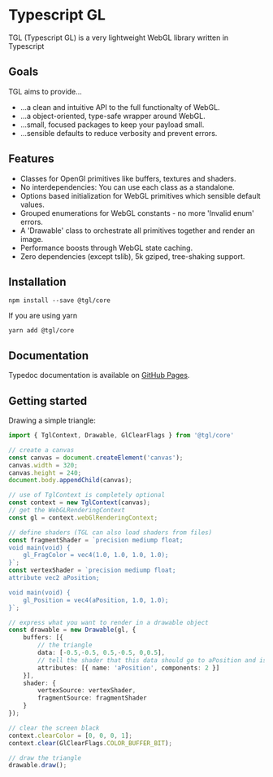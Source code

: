 # Typescript GL

TGL (Typescript GL) is a very lightweight WebGL library written in Typescript 

## Goals

TGL aims to provide...
* ...a clean and intuitive API to the full functionalty of WebGL.
* ...a object-oriented, type-safe wrapper around WebGL.
* ...small, focused packages to keep your payload small.
* ...sensible defaults to reduce verbosity and prevent errors.

## Features
* Classes for OpenGl primitives like buffers, textures and shaders.
* No interdependencies: You can use each class as a standalone.
* Options based initialization for WebGL primitives which sensible default values.
* Grouped enumerations for WebGL constants - no more 'Invalid enum' errors.
* A 'Drawable' class to orchestrate all primitives together and render an image. 
* Performance boosts through WebGL state caching.
* Zero dependencies (except tslib), 5k gziped, tree-shaking support.

## Installation

```
npm install --save @tgl/core
```
If you are using yarn
```
yarn add @tgl/core
```

## Documentation

Typedoc documentation is available on [GitHub Pages](https://mode777.github.io/tgl/).

## Getting started

Drawing a simple triangle:

```typescript
import { TglContext, Drawable, GlClearFlags } from '@tgl/core'

// create a canvas
const canvas = document.createElement('canvas');
canvas.width = 320;
canvas.height = 240;
document.body.appendChild(canvas);

// use of TglContext is completely optional
const context = new TglContext(canvas);
// get the WebGLRenderingContext 
const gl = context.webGlRenderingContext;

// define shaders (TGL can also load shaders from files)
const fragmentShader = `precision mediump float;
void main(void) {
    gl_FragColor = vec4(1.0, 1.0, 1.0, 1.0);
}`;
const vertexShader = `precision mediump float;
attribute vec2 aPosition;

void main(void) {
    gl_Position = vec4(aPosition, 1.0, 1.0);
}`;

// express what you want to render in a drawable object
const drawable = new Drawable(gl, {
    buffers: [{
        // the triangle
        data: [-0.5,-0.5, 0.5,-0.5, 0,0.5],
        // tell the shader that this data should go to aPosition and is interpreted as a vec2 
        attributes: [{ name: 'aPosition', components: 2 }]
    }],
    shader: {
        vertexSource: vertexShader,
        fragmentSource: fragmentShader 
    }
});

// clear the screen black
context.clearColor = [0, 0, 0, 1];
context.clear(GlClearFlags.COLOR_BUFFER_BIT);

// draw the triangle
drawable.draw();
```